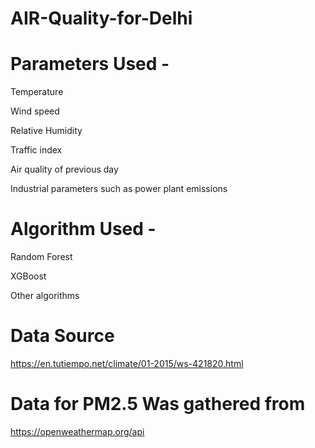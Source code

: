 # AIR-Quality-for-Delhi

# Parameters Used -
Temperature

Wind speed

Relative Humidity

Traffic index

Air quality of previous day

Industrial parameters such as power plant emissions

# Algorithm Used -

Random Forest

XGBoost

Other algorithms

# Data Source

https://en.tutiempo.net/climate/01-2015/ws-421820.html

# Data for PM2.5 Was gathered from  

https://openweathermap.org/api

